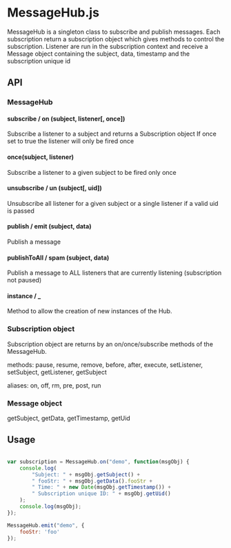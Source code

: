 # MessageHub.js

MessageHub is a singleton class to subscribe and publish messages.
Each subscription return a subscription object which gives methods to control the subscription.
Listener are run in the subscription context and receive a Message object containing the subject, data, timestamp and the subscription unique id

## API

### MessageHub

#### subscribe / on (subject, listener[, once])
Subscribe a listener to a subject and returns a Subscription object
If once set to true the listener will only be fired once

#### once(subject, listener)
Subscribe a listener to a given subject to be fired only once

#### unsubscribe / un (subject[, uid])
Unsubscribe all listener for a given subject or a single listener if a valid uid is passed

#### publish / emit (subject, data)
Publish a message

#### publishToAll / spam (subject, data)
Publish a message to ALL listeners that are currently listening (subscription not paused)

#### instance / _

Method to allow the creation of new instances of the Hub.

### Subscription object

Subscription object are returns by an on/once/subscribe methods of the MessageHub.

methods: pause, resume, remove, before, after, execute, setListener, setSubject, getListener, getSubject

aliases: on, off, rm, pre, post, run

### Message object

getSubject, getData, getTimestamp, getUid

## Usage

```javascript

var subscription = MessageHub.on("demo", function(msgObj) {
	console.log(
		"Subject: " + msgObj.getSubject() +
		" fooStr: " + msgObj.getData().fooStr +
		" Time: " + new Date(msgObj.getTimestamp()) +
		" Subscription unique ID: " + msgObj.getUid()
	);
	console.log(msgObj);
});

MessageHub.emit("demo", {
	fooStr: 'foo'
});

```